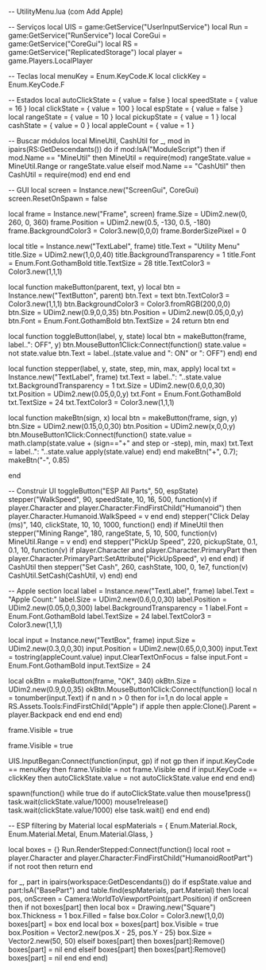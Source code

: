 -- UtilityMenu.lua (com Add Apple)

-- Serviços local UIS = game:GetService("UserInputService") local Run = game:GetService("RunService") local CoreGui = game:GetService("CoreGui") local RS = game:GetService("ReplicatedStorage") local player = game.Players.LocalPlayer

-- Teclas local menuKey = Enum.KeyCode.K local clickKey = Enum.KeyCode.F

-- Estados local autoClickState = { value = false } local speedState = { value = 16 } local clickState = { value = 100 } local espState = { value = false } local rangeState = { value = 10 } local pickupState = { value = 1 } local cashState = { value = 0 } local appleCount = { value = 1 }

-- Buscar módulos local MineUtil, CashUtil for _, mod in ipairs(RS:GetDescendants()) do if mod:IsA("ModuleScript") then if mod.Name == "MineUtil" then MineUtil = require(mod) rangeState.value = MineUtil.Range or rangeState.value elseif mod.Name == "CashUtil" then CashUtil = require(mod) end end end

-- GUI local screen = Instance.new("ScreenGui", CoreGui) screen.ResetOnSpawn = false

local frame = Instance.new("Frame", screen) frame.Size = UDim2.new(0, 260, 0, 360) frame.Position = UDim2.new(0.5, -130, 0.5, -180) frame.BackgroundColor3 = Color3.new(0,0,0) frame.BorderSizePixel = 0

local title = Instance.new("TextLabel", frame) title.Text = "Utility Menu" title.Size = UDim2.new(1,0,0,40) title.BackgroundTransparency = 1 title.Font = Enum.Font.GothamBold title.TextSize = 28 title.TextColor3 = Color3.new(1,1,1)

local function makeButton(parent, text, y) local btn = Instance.new("TextButton", parent) btn.Text = text btn.TextColor3 = Color3.new(1,1,1) btn.BackgroundColor3 = Color3.fromRGB(200,0,0) btn.Size = UDim2.new(0.9,0,0,35) btn.Position = UDim2.new(0.05,0,0,y) btn.Font = Enum.Font.GothamBold btn.TextSize = 24 return btn end

local function toggleButton(label, y, state) local btn = makeButton(frame, label..": OFF", y) btn.MouseButton1Click:Connect(function() state.value = not state.value btn.Text = label..(state.value and ": ON" or ": OFF") end) end

local function stepper(label, y, state, step, min, max, apply) local txt = Instance.new("TextLabel", frame) txt.Text = label..": "..state.value txt.BackgroundTransparency = 1 txt.Size = UDim2.new(0.6,0,0,30) txt.Position = UDim2.new(0.05,0,0,y) txt.Font = Enum.Font.GothamBold txt.TextSize = 24 txt.TextColor3 = Color3.new(1,1,1)

local function makeBtn(sign, x)
    local btn = makeButton(frame, sign, y)
    btn.Size = UDim2.new(0.15,0,0,30)
    btn.Position = UDim2.new(x,0,0,y)
    btn.MouseButton1Click:Connect(function()
        state.value = math.clamp(state.value + (sign=="+" and step or -step), min, max)
        txt.Text = label..": "..state.value
        apply(state.value)
    end)
end
makeBtn("+", 0.7); makeBtn("-", 0.85)

end

-- Construir UI toggleButton("ESP All Parts", 50, espState) stepper("WalkSpeed", 90, speedState, 10, 16, 500, function(v) if player.Character and player.Character:FindFirstChild("Humanoid") then player.Character.Humanoid.WalkSpeed = v end end) stepper("Click Delay (ms)", 140, clickState, 10, 10, 1000, function() end) if MineUtil then stepper("Mining Range", 180, rangeState, 5, 10, 500, function(v) MineUtil.Range = v end) end stepper("PickUp Speed", 220, pickupState, 0.1, 0.1, 10, function(v) if player.Character and player.Character.PrimaryPart then player.Character.PrimaryPart:SetAttribute("PickUpSpeed", v) end end) if CashUtil then stepper("Set Cash", 260, cashState, 100, 0, 1e7, function(v) CashUtil.SetCash(CashUtil, v) end) end

-- Apple section local label = Instance.new("TextLabel", frame) label.Text = "Apple Count:" label.Size = UDim2.new(0.6,0,0,30) label.Position = UDim2.new(0.05,0,0,300) label.BackgroundTransparency = 1 label.Font = Enum.Font.GothamBold label.TextSize = 24 label.TextColor3 = Color3.new(1,1,1)

local input = Instance.new("TextBox", frame) input.Size = UDim2.new(0.3,0,0,30) input.Position = UDim2.new(0.65,0,0,300) input.Text = tostring(appleCount.value) input.ClearTextOnFocus = false input.Font = Enum.Font.GothamBold input.TextSize = 24

local okBtn = makeButton(frame, "OK", 340) okBtn.Size = UDim2.new(0.9,0,0,35) okBtn.MouseButton1Click:Connect(function() local n = tonumber(input.Text) if n and n > 0 then for i=1,n do local apple = RS.Assets.Tools:FindFirstChild("Apple") if apple then apple:Clone().Parent = player.Backpack end end end end)

frame.Visible = true

frame.Visible = true

UIS.InputBegan:Connect(function(input, gp) if not gp then if input.KeyCode == menuKey then frame.Visible = not frame.Visible end if input.KeyCode == clickKey then autoClickState.value = not autoClickState.value end end end)

spawn(function() while true do if autoClickState.value then mouse1press() task.wait(clickState.value/1000) mouse1release() task.wait(clickState.value/1000) else task.wait() end end end)

-- ESP filtering by Material local espMaterials = { Enum.Material.Rock, Enum.Material.Metal, Enum.Material.Glass, }

local boxes = {} Run.RenderStepped:Connect(function() local root = player.Character and player.Character:FindFirstChild("HumanoidRootPart") if not root then return end

for _, part in ipairs(workspace:GetDescendants()) do
    if espState.value and part:IsA("BasePart") and table.find(espMaterials, part.Material) then
        local pos, onScreen = Camera:WorldToViewportPoint(part.Position)
        if onScreen then
            if not boxes[part] then
                local box = Drawing.new("Square")
                box.Thickness = 1
                box.Filled = false
                box.Color = Color3.new(1,0,0)
                boxes[part] = box
            end
            local box = boxes[part]
            box.Visible = true
            box.Position = Vector2.new(pos.X - 25, pos.Y - 25)
            box.Size = Vector2.new(50, 50)
        elseif boxes[part] then
            boxes[part]:Remove()
            boxes[part] = nil
        end
    elseif boxes[part] then
        boxes[part]:Remove()
        boxes[part] = nil
    end
end
end)
